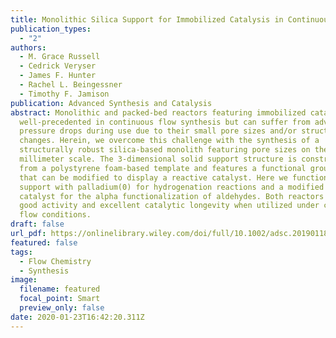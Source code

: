 ```yaml
---
title: Monolithic Silica Support for Immobilized Catalysis in Continuous Flow
publication_types:
  - "2"
authors:
  - M. Grace Russell
  - Cedrick Veryser
  - James F. Hunter
  - Rachel L. Beingessner
  - Timothy F. Jamison
publication: Advanced Synthesis and Catalysis
abstract: Monolithic and packed-bed reactors featuring immobilized catalysts are
  well-precedented in continuous flow synthesis but can suffer from adverse
  pressure drops during use due to their small pore sizes and/or structural
  changes. Herein, we overcome this challenge with the synthesis of a
  structurally robust silica-based monolith featuring pore sizes on the
  millimeter scale. The 3-dimensional solid support structure is constructed
  from a polystyrene foam-based template and features a functional group handle
  that can be modified to display a reactive catalyst. Here we functionalize the
  support with palladium(0) for hydrogenation reactions and a modified proline
  catalyst for the alpha functionalization of aldehydes. Both reactors showed
  good activity and excellent catalytic longevity when utilized under continuous
  flow conditions.
draft: false
url_pdf: https://onlinelibrary.wiley.com/doi/full/10.1002/adsc.201901185
featured: false
tags:
  - Flow Chemistry
  - Synthesis
image:
  filename: featured
  focal_point: Smart
  preview_only: false
date: 2020-01-23T16:42:20.311Z
---
```

